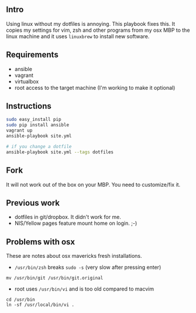 ## Intro
Using linux without my dotfiles is annoying.
This playbook fixes this. It copies my settings for vim, zsh and other programs from my osx MBP to the linux machine
and it uses ``linuxbrew`` to install new software.

## Requirements
* ansible
* vagrant
* virtualbox
* root access to the target machine (I'm working to make it optional)

## Instructions
```sh
sudo easy_install pip
sudo pip install ansible
vagrant up
ansible-playbook site.yml

# if you change a dotfile
ansible-playbook site.yml --tags dotfiles
```

## Fork
It will not work out of the box on your MBP. You need to customize/fix it.

## Previous work
* dotfiles in git/dropbox. It didn't work for me.
* NIS/Yellow pages feature mount home on login. ;-)


## Problems with osx
These are notes about osx mavericks fresh installations.

* ``/usr/bin/zsh`` breaks ``sudo -s`` (very slow after pressing enter)

```
mv /usr/bin/git /usr/bin/git.original
```

* root uses ``/usr/bin/vi`` and is too old compared to macvim

```
cd /usr/bin
ln -sf /usr/local/bin/vi .
```
